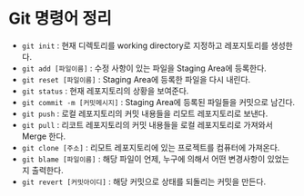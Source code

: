 # Git 명령어 정리

* `git init` : 현재 디렉토리를 working directory로 지정하고 레포지토리를 생성한다. 
* `git add [파일이름]` : 수정 사항이 있는 파일을 Staging Area에 등록한다.
* `git reset [파일이름]` : Staging Area에 등록한 파일을 다시 내린다.
* `git status` : 현재 레포지토리의 상황을 보여준다.
* `git commit -m [커밋메시지]` : Staging Area에 등록된 파일들을 커밋으로 남긴다.
* `git push` : 로컬 레포지토리의 커밋 내용들을 리모트 레포지토리로 보낸다.
* `git pull` : 리코트 레포지토리의 커밋 내용들을 로컬 레포지토리로 가져와서 Merge 한다.
* `git clone [주소]` : 리모트 레포지토리에 있는 프로젝트를 컴퓨터에 가져온다.
* `git blame [파일이름]` : 해당 파일이 언제, 누구에 의해서 어떤 변경사항이 있었는지 출력한다.
* `git revert [커밋아이디]` : 해당 커밋으로 상태를 되돌리는 커밋을 만든다.

